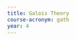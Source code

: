 ```yaml
---
title: Galois Theory
course-acronym: gath
year: 4
---
```


<!-- Remove this comment and add a summary! -->

<!-- **Main topics**: -->